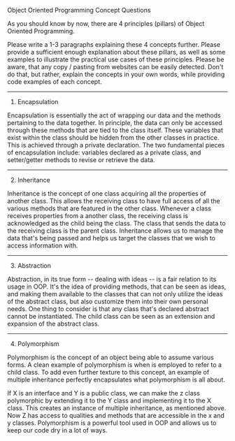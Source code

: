 Object Oriented Programming Concept Questions

As you should know by now, there are 4 principles (pillars) of Object Oriented Programming.

Please write a 1-3 paragraphs explaining these 4 concepts further.  Please provide a sufficient enough explanation about these pillars, as well as some examples to illustrate the practical use cases of these principles.  Please be aware, that any copy / pasting from websites can be easily detected.  Don't do that, but rather, explain the concepts in your own words, while providing code examples of each concept.  

********************
1. Encapsulation

Encapsulation is essentially the act of wrapping our data and the methods 
pertaining to the data together. In principle, the data can only be 
accessed through these methods that are tied to the class itself. These variables
that exist within the class should be hidden from the other classes in practice. 
This is achieved through a private declaration. The two fundamental pieces
of encapsulation include: variables declared as a private class, and setter/getter methods to 
revise or retrieve the data. 

********************
2. Inheritance

Inheritance is the concept of one class acquiring all the properties
of another class. This allows the receiving class to have full access
of all the various methods that are featured in the other class. Whenever a
class receives properties from a another class, the receiving class is 
acknowledged as the child being the class. The class that sends the data
to the receiving class is the parent class. Inheritance allows us to manage
the data that's being passed and helps us target the classes that we wish 
to access information with. 


********************
3. Abstraction

Abstraction, in its true form -- dealing with ideas -- is a fair relation to
its usage in OOP. It's the idea of providing methods, that can be seen as ideas,
and making them available to the classes that can not only utilize the ideas of the abstract
class, but also customize them into their own personal needs. One thing to consider is that 
any class that's declared abstract cannot be instantiated. The child class can be 
seen as an extension and expansion of the abstract class. 






********************
4. Polymorphism
   
Polymorphism is the concept of an object being able to assume various
forms. A clean example of polymorphism is when is employed to refer to 
a child class. To add even further texture to this concept, an example of
multiple inheritance perfectly encapsulates what polymorphism is all about. 

If X is an interface and Y is a public class, we can make the z class polymorphic
by extending it to the Y class and implementing it to the X class. This creates
an instance of multiple inheritance, as mentioned above. Now Z has access
to qualities and methods that are accessible in the x and y classes. Polymorphism
is a powerful tool used in OOP and allows us to keep our code dry in a lot of ways. 






